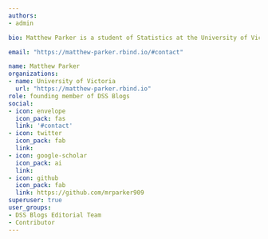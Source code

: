 ```yaml
---
authors:
- admin

bio: Matthew Parker is a student of Statistics at the University of Victoria, a student researcher at the University of British Columbia, and a founding member of [DSS Blogs](https://dss-ialh.rbind.io/). His research interests include abundance modelling using INAR and N-Mixture methodologies, machine learning techniques, manifold regression, and statistical applications to health care. He graduated from the Visual and Automated Disease Analytics training program in 2019.   

email: "https://matthew-parker.rbind.io/#contact"

name: Matthew Parker
organizations: 
- name: University of Victoria
  url: "https://matthew-parker.rbind.io"
role: founding member of DSS Blogs
social:
- icon: envelope
  icon_pack: fas
  link: '#contact'
- icon: twitter
  icon_pack: fab
  link: 
- icon: google-scholar
  icon_pack: ai
  link: 
- icon: github
  icon_pack: fab
  link: https://github.com/mrparker909
superuser: true
user_groups:
- DSS Blogs Editorial Team
- Contributor
---
```



